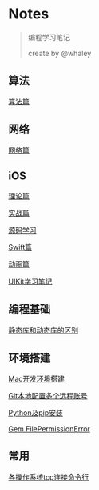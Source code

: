 # Notes

> 编程学习笔记
>
> create by @whaley

## 算法

[算法篇](./算法/README.md)

## 网络

[网络篇](./网络/README.md)

## iOS

[理论篇](./iOS/理论篇/README.md)

[实战篇](./iOS/实战篇/README.md)

[源码学习](./iOS/源码学习/README.md)

[Swift篇](./iOS/Swift篇/README.md)

[动画篇](./iOS/动画篇/README.md)

[UIKit学习笔记](./iOS/UIKit/README.md)

## 编程基础

[静态库和动态库的区别](./编程基础/静态库和动态库区别.md)

## 环境搭建

[Mac开发环境搭建](./环境搭建/Mac开发环境搭建.md)

[Git本地配置多个远程账号](./环境搭建/Git本地配置多个远程账号.md)

[Python及pip安装](./环境搭建/Python及pip安装.md)

[Gem FilePermissionError](./环境搭建/GemFilePremissionError.md)

## 常用

[各操作系统tcp连接命令行](./常用/tcp连接命令行.md)